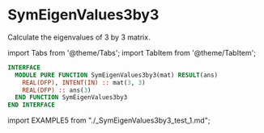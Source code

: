 # SymEigenValues3by3

Calculate the eigenvalues of 3 by 3 matrix.

import Tabs from '@theme/Tabs';
import TabItem from '@theme/TabItem';

<Tabs>
<TabItem value="interface" label="܀ Interface" default>

```fortran
INTERFACE
  MODULE PURE FUNCTION SymEigenValues3by3(mat) RESULT(ans)
    REAL(DFP), INTENT(IN) :: mat(3, 3)
    REAL(DFP) :: ans(3)
  END FUNCTION SymEigenValues3by3
END INTERFACE
```

</TabItem>

<TabItem value="example" label="️܀ See example">

import EXAMPLE5 from "./_SymEigenValues3by3_test_1.md";

<EXAMPLE5 />

</TabItem>

<TabItem value="close" label="↢ ">

</TabItem>
</Tabs>
